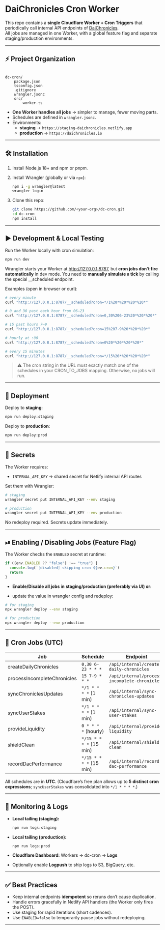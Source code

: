 
# DaiChronicles Cron Worker

This repo contains a **single Cloudflare Worker + Cron Triggers** that periodically call internal API endpoints of [DaiChronicles](https://daichronicles.io).  
All jobs are managed in one Worker, with a global feature flag and separate staging/production environments.

---

## ⚡ Project Organization

```

dc-cron/
    package.json
    tsconfig.json
    .gitignore
    wrangler.jsonc
    src/
        worker.ts

````

- **One Worker handles all jobs** → simpler to manage, fewer moving parts.
- Schedules are defined in `wrangler.jsonc`.
- Environments:
  - **staging** → `https://staging-daichronicles.netlify.app`
  - **production** → `https://daichronicles.io`

---

## 🛠 Installation

1. Install Node.js 18+ and npm or pnpm.
2. Install Wrangler (globally or via `npx`):
   ```bash
   npm i -g wrangler@latest
   wrangler login
    ```

3. Clone this repo:

   ```bash
   git clone https://github.com/<your-org>/dc-cron.git
   cd dc-cron
   npm install
   ```

---

## ▶️ Development & Local Testing

Run the Worker locally with cron simulation:

```bash
npm run dev
```

Wrangler starts your Worker at http://127.0.0.1:8787, but **cron jobs don’t fire automatically** in dev mode.
You need to **manually simulate a tick** by calling the special __scheduled endpoint.

Examples (open in browser or curl):

```bash
# every minute
curl "http://127.0.0.1:8787/__scheduled?cron=*/1%20*%20*%20*%20*"

# 0 and 30 past each hour from 06–23
curl "http://127.0.0.1:8787/__scheduled?cron=0,30%206-23%20*%20*%20*"

# 15 past hours 7–9
curl "http://127.0.0.1:8787/__scheduled?cron=15%207-9%20*%20*%20*"

# hourly at :00
curl "http://127.0.0.1:8787/__scheduled?cron=0%20*%20*%20*%20*"

# every 15 minutes
curl "http://127.0.0.1:8787/__scheduled?cron=*/15%20*%20*%20*%20*"

```
> ⚠️ The cron string in the URL must exactly match one of the schedules in your CRON_TO_JOBS mapping. Otherwise, no jobs will run.

---

## 🚀 Deployment

Deploy to **staging**:

```bash
npm run deploy:staging
```

Deploy to **production**:

```bash
npm run deploy:prod
```

---

## 🔑 Secrets

The Worker requires:

* `INTERNAL_API_KEY` → shared secret for Netlify internal API routes

Set them with Wrangler:

```bash
# staging
wrangler secret put INTERNAL_API_KEY --env staging

# production
wrangler secret put INTERNAL_API_KEY --env production
```

No redeploy required. Secrets update immediately.

---

## ⏯ Enabling / Disabling Jobs (Feature Flag)

The Worker checks the `ENABLED` secret at runtime:

```ts
if ((env.ENABLED ?? "false") !== "true") {
  console.log(`[disabled] skipping cron ${ev.cron}`)
  return
}
```

* **Enable/Disable all jobs in staging/production (preferably via UI) or:**

- update the value in wrangler config and redeploy:

```bash
# for staging
npx wrangler deploy --env staging

# for production
npx wrangler deploy --env production
```

---

## 📜 Cron Jobs (UTC)

| Job                         | Schedule                | Endpoint                                      |
| --------------------------- | ----------------------- | --------------------------------------------- |
| createDailyChronicles       | `0,30 6-23 * * *`       | `/api/internal/create-daily-chronicles`       |
| processIncompleteChronicles | `15 7-9 * * *`          | `/api/internal/process-incomplete-chronicles` |
| syncChroniclesUpdates       | `*/1 * * * *` (1 min)   | `/api/internal/sync-chronicles-updates`       |
| syncUserStakes              | `*/1 * * * *` (1 min)   | `/api/internal/sync-user-stakes`              |
| provideLiquidity            | `0 * * * *` (hourly)    | `/api/internal/provide-liquidity`             |
| shieldClean                 | `*/15 * * * *` (15 min) | `/api/internal/shield-clean`                  |
| recordDacPerformance        | `*/15 * * * *` (15 min) | `/api/internal/record-dac-performance`        |

All schedules are in **UTC**.
(Cloudflare’s free plan allows up to **5 distinct cron expressions**; `syncUserStakes` was consolidated into `*/1 * * * *`.)

---

## 📖 Monitoring & Logs

* **Local tailing (staging):**

  ```bash
  npm run logs:staging
  ```
* **Local tailing (production):**

  ```bash
  npm run logs:prod
  ```
* **Cloudflare Dashboard:** Workers → dc-cron → **Logs**
* Optionally enable **Logpush** to ship logs to S3, BigQuery, etc.

---

## ✅ Best Practices

* Keep internal endpoints **idempotent** so reruns don’t cause duplication.
* Handle errors gracefully in Netlify API handlers (the Worker only fires the POST).
* Use staging for rapid iterations (short cadences).
* Use `ENABLED=false` to temporarily pause jobs without redeploying.

---
